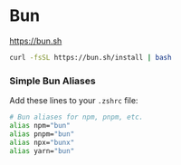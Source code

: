 # Bun

https://bun.sh

```sh
curl -fsSL https://bun.sh/install | bash
```


### Simple Bun Aliases

Add these lines to your `.zshrc` file:

```bash
# Bun aliases for npm, pnpm, etc.
alias npm="bun"
alias pnpm="bun"
alias npx="bunx"
alias yarn="bun"
```
